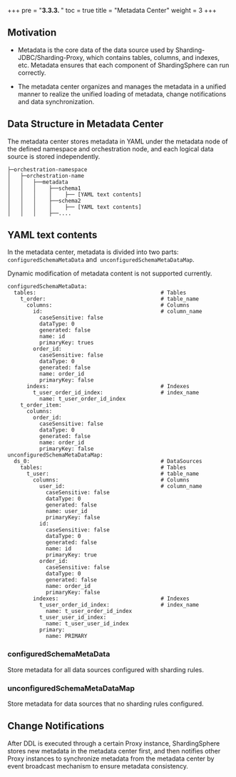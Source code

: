 +++
pre = "<b>3.3.3. </b>"
toc = true
title = "Metadata Center"
weight = 3
+++

## Motivation

- Metadata is the core data of the data source used by Sharding-JDBC/Sharding-Proxy, which contains tables, columns, and indexes, etc. Metadata ensures that each component of ShardingSphere can run correctly.

- The metadata center organizes and manages the metadata in a unified manner to realize the unified loading of metadata, change notifications and data synchronization.

## Data Structure in Metadata Center

The metadata center stores metadata in YAML under the metadata node of the defined namespace and orchestration node, and each logical data source is stored independently.

```
├─orchestration-namespace
│   ├─orchestration-name
│   │   ├──metadata
│   │   │    ├──schema1
│   │   │    │    ├── [YAML text contents]     
│   │   │    ├──schema2
│   │   │    │    ├── [YAML text contents]    
│   │   │    ├──....
```

## YAML text contents

In the metadata center, metadata is divided into two parts: `configuredSchemaMetaData` and` unconfiguredSchemaMetaDataMap`.

Dynamic modification of metadata content is not supported currently.

```
configuredSchemaMetaData:
  tables:                                       # Tables
    t_order:                                    # table_name
      columns:                                  # Columns
        id:                                     # column_name
          caseSensitive: false
          dataType: 0
          generated: false
          name: id
          primaryKey: trues
        order_id:
          caseSensitive: false
          dataType: 0
          generated: false
          name: order_id
          primaryKey: false
      indexs:                                   # Indexes
        t_user_order_id_index:                  # index_name
          name: t_user_order_id_index
    t_order_item:
      columns:
        order_id:
          caseSensitive: false
          dataType: 0
          generated: false
          name: order_id
          primaryKey: false
unconfiguredSchemaMetaDataMap:
  ds_0:                                         # DataSources
    tables:                                     # Tables
      t_user:                                   # table_name
        columns:                                # Columns
          user_id:                              # column_name
            caseSensitive: false
            dataType: 0
            generated: false
            name: user_id
            primaryKey: false
          id:
            caseSensitive: false
            dataType: 0
            generated: false
            name: id
            primaryKey: true
          order_id:
            caseSensitive: false
            dataType: 0
            generated: false
            name: order_id
            primaryKey: false
        indexes:                                # Indexes
          t_user_order_id_index:                # index_name
            name: t_user_order_id_index
          t_user_user_id_index:
            name: t_user_user_id_index
          primary:
            name: PRIMARY
```

### configuredSchemaMetaData

Store metadata for all data sources configured with sharding rules.

### unconfiguredSchemaMetaDataMap

Store metadata for data sources that no sharding rules configured.

## Change Notifications

After DDL is executed through a certain Proxy instance, ShardingSphere stores new metadata in the metadata center first, and then notifies other Proxy instances to synchronize metadata from the metadata center by event broadcast mechanism to ensure metadata consistency.
